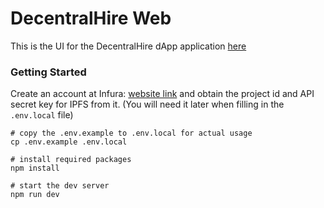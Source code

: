 # DecentralHire Web

This is the UI for the DecentralHire dApp application [here](https://github.com/Eric1015/DecentralHire)


### Getting Started

Create an account at Infura: [website link](https://www.infura.io/) and obtain the project id and API secret key for IPFS from it. (You will need it later when filling in the `.env.local` file)

```shell
# copy the .env.example to .env.local for actual usage
cp .env.example .env.local

# install required packages
npm install

# start the dev server
npm run dev
```
